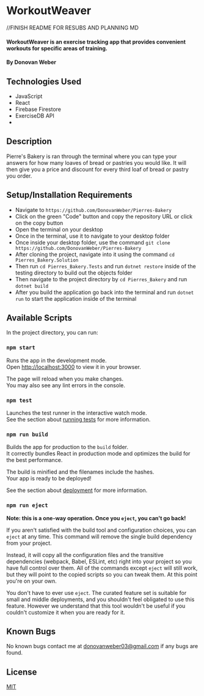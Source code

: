 # WorkoutWeaver
//FINISH README FOR RESUBS AND PLANNING MD 
#### WorkoutWeaver is an exercise tracking app that provides convenient workouts for specific areas of training.

#### By Donovan Weber 

## Technologies Used

* JavaScript
* React
* Firebase Firestore
* ExerciseDB API
* 

## Description
Pierre's Bakery is ran through the terminal where you can type your answers for how many loaves of bread or pastries you would like. It will then give you a price and discount for every third loaf of bread or pastry you order.

## Setup/Installation Requirements

* Navigate to `https://github.com/DonovanWeber/Pierres-Bakery`
* Click on the green "Code" button and copy the repository URL or click on the copy button
* Open the terminal on your desktop
* Once in the terminal, use it to navigate to your desktop folder
* Once inside your desktop folder, use the command `git clone https://github.com/DonovanWeber/Pierres-Bakery`
* After cloning the project, navigate into it using the command `cd Pierres_Bakery.Solution`
* Then run `cd Pierres_Bakery.Tests` and run `dotnet restore` inside of the testing directory to build out the objects folder
* Then  navigate to the project directory by `cd Pierres_Bakery` and run `dotnet build`
* After you build the application go back into the terminal and run `dotnet run` to start the application inside of the terminal



## Available Scripts

In the project directory, you can run:

### `npm start`

Runs the app in the development mode.\
Open [http://localhost:3000](http://localhost:3000) to view it in your browser.

The page will reload when you make changes.\
You may also see any lint errors in the console.

### `npm test`

Launches the test runner in the interactive watch mode.\
See the section about [running tests](https://facebook.github.io/create-react-app/docs/running-tests) for more information.

### `npm run build`

Builds the app for production to the `build` folder.\
It correctly bundles React in production mode and optimizes the build for the best performance.

The build is minified and the filenames include the hashes.\
Your app is ready to be deployed!

See the section about [deployment](https://facebook.github.io/create-react-app/docs/deployment) for more information.

### `npm run eject`

**Note: this is a one-way operation. Once you `eject`, you can't go back!**

If you aren't satisfied with the build tool and configuration choices, you can `eject` at any time. This command will remove the single build dependency from your project.

Instead, it will copy all the configuration files and the transitive dependencies (webpack, Babel, ESLint, etc) right into your project so you have full control over them. All of the commands except `eject` will still work, but they will point to the copied scripts so you can tweak them. At this point you're on your own.

You don't have to ever use `eject`. The curated feature set is suitable for small and middle deployments, and you shouldn't feel obligated to use this feature. However we understand that this tool wouldn't be useful if you couldn't customize it when you are ready for it.

## Known Bugs

No known bugs contact me at [donovanweber03@gmail.com](mailto:donovanweber03@gmail.com) if any bugs are found.


## License

[MIT](https://choosealicense.com/licenses/mit/)